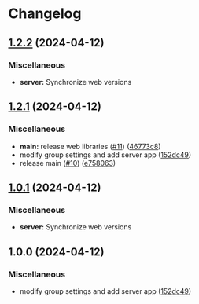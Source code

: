 # Changelog

## [1.2.2](https://github.com/cmmmli/monorepo-release-test/compare/server-v1.2.1...server-v1.2.2) (2024-04-12)


### Miscellaneous

* **server:** Synchronize web versions

## [1.2.1](https://github.com/cmmmli/monorepo-release-test/compare/server-v1.2.0...server-v1.2.1) (2024-04-12)


### Miscellaneous

* **main:** release web libraries ([#11](https://github.com/cmmmli/monorepo-release-test/issues/11)) ([46773c8](https://github.com/cmmmli/monorepo-release-test/commit/46773c8f90ff9e48757918c3d92084eea278b3bd))
* modify group settings and add server app ([152dc49](https://github.com/cmmmli/monorepo-release-test/commit/152dc493b6d0fa5b4fe001a0beee75c60b059581))
* release main ([#10](https://github.com/cmmmli/monorepo-release-test/issues/10)) ([e758063](https://github.com/cmmmli/monorepo-release-test/commit/e758063ffec1a0a77396991b99d2054441942dcf))

## [1.0.1](https://github.com/cmmmli/monorepo-release-test/compare/server-v1.0.0...server-v1.0.1) (2024-04-12)


### Miscellaneous

* **server:** Synchronize web versions

## 1.0.0 (2024-04-12)


### Miscellaneous

* modify group settings and add server app ([152dc49](https://github.com/cmmmli/monorepo-release-test/commit/152dc493b6d0fa5b4fe001a0beee75c60b059581))
